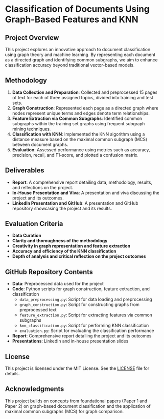# Classification of Documents Using Graph-Based Features and KNN

## Project Overview

This project explores an innovative approach to document classification using graph theory and machine learning. By representing each document as a directed graph and identifying common subgraphs, we aim to enhance classification accuracy beyond traditional vector-based models.

## Methodology

1. **Data Collection and Preparation**: Collected and preprocessed 15 pages of text for each of three assigned topics, divided into training and test sets.
2. **Graph Construction**: Represented each page as a directed graph where nodes represent unique terms and edges denote term relationships.
3. **Feature Extraction via Common Subgraphs**: Identified common subgraphs within the training set graphs using frequent subgraph mining techniques.
4. **Classification with KNN**: Implemented the KNN algorithm using a distance measure based on the maximal common subgraph (MCS) between document graphs.
5. **Evaluation**: Assessed performance using metrics such as accuracy, precision, recall, and F1-score, and plotted a confusion matrix.

## Deliverables

* **Report**: A comprehensive report detailing data, methodology, results, and reflections on the project.
* **In-House Presentation and Viva**: A presentation and viva discussing the project and its outcomes.
* **LinkedIn Presentation and GitHub**: A presentation and GitHub repository showcasing the project and its results.

## Evaluation Criteria

* **Data Curation**
* **Clarity and thoroughness of the methodology**
* **Creativity in graph representation and feature extraction**
* **Accuracy and efficiency of the KNN classification**
* **Depth of analysis and critical reflection on the project outcomes**

## GitHub Repository Contents

* **Data**: Preprocessed data used for the project
* **Code**: Python scripts for graph construction, feature extraction, and classification
    * `data_preprocessing.py`: Script for data loading and preprocessing
    * `graph_construction.py`: Script for constructing graphs from preprocessed text
    * `feature_extraction.py`: Script for extracting features via common subgraphs
    * `knn_classification.py`: Script for performing KNN classification
    * `evaluation.py`: Script for evaluating the classification performance
* **Report**: Comprehensive report detailing the project and its outcomes
* **Presentations**: LinkedIn and in-house presentation slides

## License

This project is licensed under the MIT License. See the [LICENSE](LICENSE) file for details.

## Acknowledgments

This project builds on concepts from foundational papers (Paper 1 and Paper 2) on graph-based document classification and the application of maximal common subgraphs (MCS) for graph comparison.
